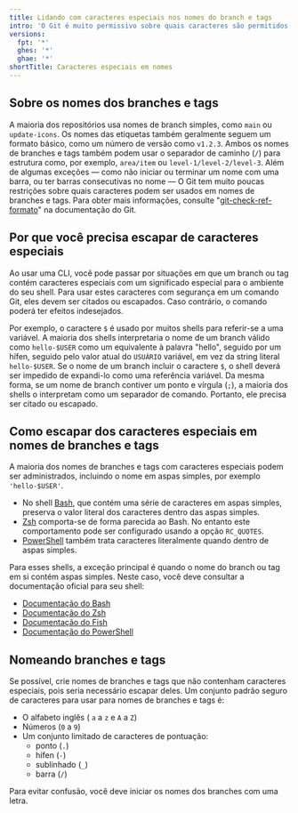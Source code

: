 ```yaml
---
title: Lidando com caracteres especiais nos nomes do branch e tags
intro: 'O Git é muito permissivo sobre quais caracteres são permitidos nos nomes de branches e tags. Ao usar o Git em uma linha de comando, talvez seja necessário que você escape ou cite caracteres especiais.'
versions:
  fpt: '*'
  ghes: '*'
  ghae: '*'
shortTitle: Caracteres especiais em nomes
---
```


## Sobre os nomes dos branches e tags

A maioria dos repositórios usa nomes de branch simples, como `main` ou `update-icons`. Os nomes das etiquetas também geralmente seguem um formato básico, como um número de versão como `v1.2.3`. Ambos os nomes de branches e tags também podem usar o separador de caminho (`/`) para estrutura como, por exemplo, `area/item` ou `level-1/level-2/level-3`. Além de algumas exceções &mdash; como não iniciar ou terminar um nome com uma barra, ou ter barras consecutivas no nome &mdash; O Git tem muito poucas restrições sobre quais caracteres podem ser usados em nomes de branches e tags. Para obter mais informações, consulte "[git-check-ref-formato](https://git-scm.com/docs/git-check-ref-format)" na documentação do Git.

## Por que você precisa escapar de caracteres especiais

Ao usar uma CLI, você pode passar por situações em que um branch ou tag contém caracteres especiais com um significado especial para o ambiente do seu shell. Para usar estes caracteres com segurança em um comando Git, eles devem ser citados ou escapados. Caso contrário, o comando poderá ter efeitos indesejados.

Por exemplo, o caractere `$` é usado por muitos shells para referir-se a uma variável. A maioria dos shells interpretaria o nome de um branch válido como `hello-$USER` como um equivalente à palavra "hello", seguido por um hífen, seguido pelo valor atual do `USUÁRIO` variável, em vez da string literal `hello-$USER`. Se o nome de um branch incluir o caractere `$`, o shell deverá ser impedido de expandi-lo como uma referência variável. Da mesma forma, se um nome de branch contiver um ponto e vírgula (`;`), a maioria dos shells o interpretam como um separador de comando. Portanto, ele precisa ser citado ou escapado.

## Como escapar dos caracteres especiais em nomes de branches e tags

A maioria dos nomes de branches e tags com caracteres especiais podem ser administrados, incluindo o nome em aspas simples, por exemplo `'hello-$USER'`.

* No shell [Bash](https://www.gnu.org/software/bash/), que contém uma série de caracteres em aspas simples, preserva o valor literal dos caracteres dentro das aspas simples.
* [Zsh](https://www.zsh.org/) comporta-se de forma parecida ao Bash. No entanto este comportamento pode ser configurado usando a opção `RC_QUOTES`.
* [PowerShell](https://microsoft.com/powershell) também trata caracteres literalmente quando dentro de aspas simples.

Para esses shells, a exceção principal é quando o nome do branch ou tag em si contém aspas simples. Neste caso, você deve consultar a documentação oficial para seu shell:

* [Documentação do Bash](https://www.gnu.org/software/bash/manual/)
* [Documentação do Zsh](https://zsh.sourceforge.io/Doc/)
* [Documentação do Fish](https://fishshell.com/docs/current/)
* [Documentação do PowerShell](https://docs.microsoft.com/en-gb/powershell/)

## Nomeando branches e tags

Se possível, crie nomes de branches e tags que não contenham caracteres especiais, pois seria necessário escapar deles. Um conjunto padrão seguro de caracteres para usar para nomes de branches e tags é:

* O alfabeto inglês ( `a` a `z` e `A` a `Z`)
* Números (`0` a `9`)
* Um conjunto limitado de caracteres de pontuação:
  * ponto (`.`)
  * hífen (`-`)
  * sublinhado (`_`)
  * barra (`/`)

Para evitar confusão, você deve iniciar os nomes dos branches com uma letra.
